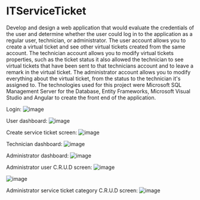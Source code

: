 # ITServiceTicket

Develop and design a web application that would evaluate the credentials of the user and determine whether the user could log in to the application as a regular user, technician, or administrator. The user account allows you to create a virtual ticket and see other virtual tickets created from the same account. The technician account allows you to modify virtual tickets properties, such as the ticket status it also allowed the technician to see virtual tickets that have been sent to that technicians account and to leave a remark in the virtual ticket. The administrator account allows you to modify everything about the virtual ticket, from the status to the technician it's assigned to. The technologies used for this project were Microsoft SQL Management Server for the Database, Entity Frameworks, Microsoft Visual Studio and Angular to create the front end of the application.

Login:
![image](https://user-images.githubusercontent.com/102123401/169424359-b025c39f-cb2c-44de-a5c5-35abaf83186c.png)

User dashboard:
![image](https://user-images.githubusercontent.com/102123401/169424369-42b16bf5-1a1b-4a46-bc31-067b4d4211ff.png)

Create service ticket screen:
![image](https://user-images.githubusercontent.com/102123401/169424387-c4f28bb1-0636-445d-8788-b44b55aaf088.png)

Technician dashboard:
![image](https://user-images.githubusercontent.com/102123401/169424399-d9b6e00a-834f-4b35-9a36-d863632d9d4c.png)

Administrator dashboard:
![image](https://user-images.githubusercontent.com/102123401/169424514-4a72f394-f0db-46bf-b336-fa87689c9804.png)

Administrator user C.R.U.D screen:
![image](https://user-images.githubusercontent.com/102123401/169424577-fd94b84a-9409-47dc-ac67-8aa6e160c908.png)

![image](https://user-images.githubusercontent.com/102123401/169424595-a48c6303-0c60-4f83-b459-d68ef16b0207.png)

Administrator service ticket category C.R.U.D screen:
![image](https://user-images.githubusercontent.com/102123401/169424665-91eed7e7-8931-41c6-90fa-0a38d66f2742.png)
